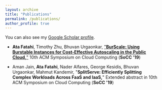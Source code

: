 ```yaml
---
layout: archive
title: "Publications"
permalink: /publications/
author_profile: true
---
```



You can also see my [Google Scholar profile](https://scholar.google.com/citations?user=8C_wZCsAAAAJ&hl=en).


- **Ata Fatahi**, Timothy Zhu, Bhuvan Urgaonkar, ["**BurScale: Using Burstable Instances for Cost-Effective Autoscaling in the Public Cloud,**"](https://mrata.github.io/files/burscale.pdf) 10th ACM Symposium on Cloud Computing (**SoCC '19**)

- Aman Jain, **Ata Fatahi**, Nader Alfares, George Kesidis, Bhuvan Urgaonkar, Mahmut Kandemir, "**SplitServe: Efficiently Splitting Complex Workloads Across FaaS and IaaS,**" Extended abstract in 10th ACM Symposium on Cloud Computing (**SoCC '19**)
